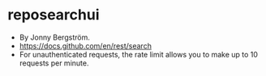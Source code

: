 # reposearchui

- By Jonny Bergström.
- https://docs.github.com/en/rest/search
- For unauthenticated requests, the rate limit allows you to make up to 10 requests per minute.
